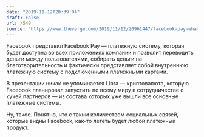 ```yaml
---
date: "2019-11-12T20:39:04"
draft: False
url: /549
source: "https://www.theverge.com/2019/11/12/20961447/facebook-pay-whatsapp-instagram-messenger-features"
---
```


Facebook представил Facebook Pay — платежную систему, которая будет доступна во всех приложениях компании и позволит переводить деньги между пользователями, собирать деньги на благотворительность и фактически представляет собой внутреннюю платежную систему с подключенными платежными картами.

В презентации никак не упоминается Libra — криптовалюта, которую Facebook планировал запустить по всему миру в сотрудничестве с кучей партнеров — из состава которых уже вышли все основные платежные системы.

Ну, такое. Понятно, что с таким количеством социальных связей, которые видны Facebook, как-то лететь будет любой платежный продукт.
